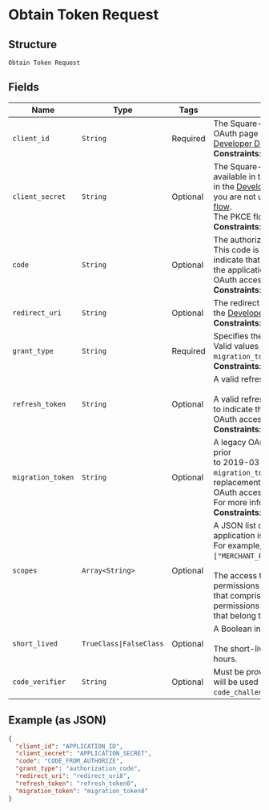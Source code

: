 
# Obtain Token Request

## Structure

`Obtain Token Request`

## Fields

| Name | Type | Tags | Description |
|  --- | --- | --- | --- |
| `client_id` | `String` | Required | The Square-issued ID of your application, which is available in the OAuth page in the<br>[Developer Dashboard](https://developer.squareup.com/apps).<br>**Constraints**: *Maximum Length*: `191` |
| `client_secret` | `String` | Optional | The Square-issued application secret for your application, which is available in the OAuth page<br>in the [Developer Dashboard](https://developer.squareup.com/apps). This parameter is only required when you are not using the [OAuth PKCE (Proof Key for Code Exchange) flow](https://developer.squareup.com/docs/oauth-api/overview#pkce-flow).<br>The PKCE flow requires a `code_verifier` instead of a `client_secret`.<br>**Constraints**: *Minimum Length*: `2`, *Maximum Length*: `1024` |
| `code` | `String` | Optional | The authorization code to exchange.<br>This code is required if `grant_type` is set to `authorization_code` to indicate that<br>the application wants to exchange an authorization code for an OAuth access token.<br>**Constraints**: *Maximum Length*: `191` |
| `redirect_uri` | `String` | Optional | The redirect URL assigned in the OAuth page for your application in the [Developer Dashboard](https://developer.squareup.com/apps).<br>**Constraints**: *Maximum Length*: `2048` |
| `grant_type` | `String` | Required | Specifies the method to request an OAuth access token.<br>Valid values are `authorization_code`, `refresh_token`, and `migration_token`.<br>**Constraints**: *Minimum Length*: `10`, *Maximum Length*: `20` |
| `refresh_token` | `String` | Optional | A valid refresh token for generating a new OAuth access token.<br><br>A valid refresh token is required if `grant_type` is set to `refresh_token`<br>to indicate that the application wants a replacement for an expired OAuth access token.<br>**Constraints**: *Minimum Length*: `2`, *Maximum Length*: `1024` |
| `migration_token` | `String` | Optional | A legacy OAuth access token obtained using a Connect API version prior<br>to 2019-03-13. This parameter is required if `grant_type` is set to<br>`migration_token` to indicate that the application wants to get a replacement<br>OAuth access token. The response also returns a refresh token.<br>For more information, see [Migrate to Using Refresh Tokens](https://developer.squareup.com/docs/oauth-api/migrate-to-refresh-tokens).<br>**Constraints**: *Minimum Length*: `2`, *Maximum Length*: `1024` |
| `scopes` | `Array<String>` | Optional | A JSON list of strings representing the permissions that the application is requesting.<br>For example, "`["MERCHANT_PROFILE_READ","PAYMENTS_READ","BANK_ACCOUNTS_READ"]`".<br><br>The access token returned in the response is granted the permissions<br>that comprise the intersection between the requested list of permissions and those<br>that belong to the provided refresh token. |
| `short_lived` | `TrueClass\|FalseClass` | Optional | A Boolean indicating a request for a short-lived access token.<br><br>The short-lived access token returned in the response expires in 24 hours. |
| `code_verifier` | `String` | Optional | Must be provided when using PKCE OAuth flow. The `code_verifier` will be used to verify against the<br>`code_challenge` associated with the `authorization_code`. |

## Example (as JSON)

```json
{
  "client_id": "APPLICATION_ID",
  "client_secret": "APPLICATION_SECRET",
  "code": "CODE_FROM_AUTHORIZE",
  "grant_type": "authorization_code",
  "redirect_uri": "redirect_uri8",
  "refresh_token": "refresh_token0",
  "migration_token": "migration_token8"
}
```

